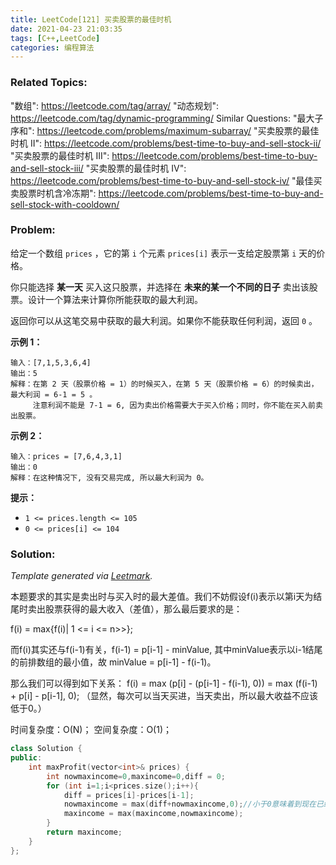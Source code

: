 ```yaml
---
title: LeetCode[121] 买卖股票的最佳时机
date: 2021-04-23 21:03:35
tags: [C++,LeetCode]
categories: 编程算法
---
```


### Related Topics:

  "数组": https://leetcode.com/tag/array/
  "动态规划": https://leetcode.com/tag/dynamic-programming/
Similar Questions:
  "最大子序和": https://leetcode.com/problems/maximum-subarray/
  "买卖股票的最佳时机 II": https://leetcode.com/problems/best-time-to-buy-and-sell-stock-ii/
  "买卖股票的最佳时机 III": https://leetcode.com/problems/best-time-to-buy-and-sell-stock-iii/
  "买卖股票的最佳时机 IV": https://leetcode.com/problems/best-time-to-buy-and-sell-stock-iv/
  "最佳买卖股票时机含冷冻期": https://leetcode.com/problems/best-time-to-buy-and-sell-stock-with-cooldown/


### Problem:

给定一个数组 `prices` ，它的第 `i` 个元素 `prices[i]` 表示一支给定股票第 `i` 天的价格。

你只能选择 **某一天** 买入这只股票，并选择在 **未来的某一个不同的日子** 卖出该股票。设计一个算法来计算你所能获取的最大利润。

返回你可以从这笔交易中获取的最大利润。如果你不能获取任何利润，返回 `0` 。

**示例 1：**

```
输入：[7,1,5,3,6,4]
输出：5
解释：在第 2 天（股票价格 = 1）的时候买入，在第 5 天（股票价格 = 6）的时候卖出，最大利润 = 6-1 = 5 。
     注意利润不能是 7-1 = 6, 因为卖出价格需要大于买入价格；同时，你不能在买入前卖出股票。
```

**示例 2：**

```
输入：prices = [7,6,4,3,1]
输出：0
解释：在这种情况下, 没有交易完成, 所以最大利润为 0。
```

**提示：**

- `1 <= prices.length <= 105`
- `0 <= prices[i] <= 104`

<!--more-->

### Solution:



*Template generated via [Leetmark](https://github.com/crimx/crx-leetmark).*

本题要求的其实是卖出时与买入时的最大差值。我们不妨假设f(i)表示以第i天为结尾时卖出股票获得的最大收入（差值），那么最后要求的是：

f(i) = max{f(i)| 1 <= i <= n>>};

而f(i)其实还与f(i-1)有关，f(i-1) = p[i-1] - minValue, 其中minValue表示以i-1结尾的前排数组的最小值，故 minValue = p[i-1] - f(i-1)。

那么我们可以得到如下关系： f(i) = max (p[i] - (p[i-1] - f(i-1), 0)) = max (f(i-1) + p[i] - p[i-1], 0); （显然，每次可以当天买进，当天卖出，所以最大收益不应该低于0。）

时间复杂度：O(N)； 空间复杂度：O(1)；

```c++
class Solution {
public:
    int maxProfit(vector<int>& prices) {
        int nowmaxincome=0,maxincome=0,diff = 0;
        for (int i=1;i<prices.size();i++){
            diff = prices[i]-prices[i-1];
            nowmaxincome = max(diff+nowmaxincome,0);//小于0意味着到现在已经跌底
            maxincome = max(maxincome,nowmaxincome);
        }
        return maxincome;
    }
};
```

